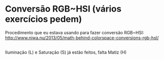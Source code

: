 # Conversão RGB~HSI (vários exercícios pedem)

Procedimento que eu estava usando para fazer conversão RGB~HSI:<br>
http://www.niwa.nu/2013/05/math-behind-colorspace-conversions-rgb-hsl/<br><br>

Iluminação (L) e Saturação (S) já estão feitos, falta Matiz (H)
